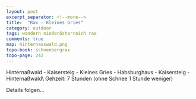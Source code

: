 ```yaml
---
layout: post
excerpt_separator: <!--more-->
title:  "Rax - Kleines Gries"
category: outdoor
tags: wandern niederösterreich rax
comments: true
map: hinternasswald.png
topo-book: schneebergrax
topo-page: 242
---
```

Hinternaßwald - Kaisersteig - Kleines Gries - Habsburghaus - Kaisersteig - Hinternaßwald\\
Gehzeit: 7 Stunden (ohne Schnee 1 Stunde weniger)

<!--more-->

Details folgen...
